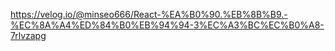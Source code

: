 https://velog.io/@minseo666/React-%EA%B0%90.%EB%8B%B9.-%EC%8A%A4%ED%84%B0%EB%94%94-3%EC%A3%BC%EC%B0%A8-7rlvzapg
